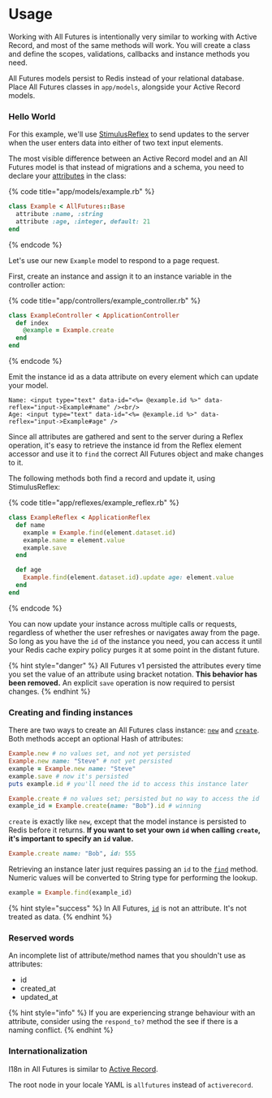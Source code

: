 # Usage

Working with All Futures is intentionally very similar to working with Active Record, and most of the same methods will work. You will create a class and define the scopes, validations, callbacks and instance methods you need.

All Futures models persist to Redis instead of your relational database. Place All Futures classes in `app/models`, alongside your Active Record models.

### Hello World

For this example, we'll use [StimulusReflex](https://stimulusreflex.com) to send updates to the server when the user enters data into either of two text input elements.

The most visible difference between an Active Record model and an All Futures model is that instead of migrations and a schema, you need to declare your [attributes](https://api.rubyonrails.org/classes/ActiveRecord/Attributes/ClassMethods.html#method-i-attribute) in the class:

{% code title="app/models/example.rb" %}
```ruby
class Example < AllFutures::Base
  attribute :name, :string
  attribute :age, :integer, default: 21
end
```
{% endcode %}

Let's use our new `Example` model to respond to a page request.

First, create an instance and assign it to an instance variable in the controller action:

{% code title="app/controllers/example_controller.rb" %}
```ruby
class ExampleController < ApplicationController
  def index
    @example = Example.create
  end
end
```
{% endcode %}

Emit the instance id as a data attribute on every element which can update your model.

```
Name: <input type="text" data-id="<%= @example.id %>" data-reflex="input->Example#name" /><br/>
Age: <input type="text" data-id="<%= @example.id %>" data-reflex="input->Example#age" />
```

Since all attributes are gathered and sent to the server during a Reflex operation, it's easy to retrieve the instance id from the Reflex element accessor and use it to `find` the correct All Futures object and make changes to it.

The following methods both find a record and update it, using StimulusReflex:

{% code title="app/reflexes/example_reflex.rb" %}
```ruby
class ExampleReflex < ApplicationReflex
  def name
    example = Example.find(element.dataset.id)
    example.name = element.value
    example.save
  end

  def age
    Example.find(element.dataset.id).update age: element.value
  end
end
```
{% endcode %}

You can now update your instance across multiple calls or requests, regardless of whether the user refreshes or navigates away from the page. So long as you have the `id` of the instance you need, you can access it until your Redis cache expiry policy purges it at some point in the distant future.

{% hint style="danger" %}
All Futures v1 persisted the attributes every time you set the value of an attribute using bracket notation. **This behavior has been removed.** An explicit `save` operation is now required to persist changes.
{% endhint %}

### Creating and finding instances

There are two ways to create an All Futures class instance: [`new`](../api-reference/class-methods.md#new-attributes) and [`create`](../api-reference/class-methods.md#create-attributes). Both methods accept an optional Hash of attributes:

```ruby
Example.new # no values set, and not yet persisted
Example.new name: "Steve" # not yet persisted
example = Example.new name: "Steve"
example.save # now it's persisted
puts example.id # you'll need the id to access this instance later

Example.create # no values set; persisted but no way to access the id
example_id = Example.create(name: "Bob").id # winning
```

`create` is exactly like `new`, except that the model instance is persisted to Redis before it returns. **If you want to set your own `id` when calling `create`, it's important to specify an `id` value.**

```ruby
Example.create name: "Bob", id: 555
```

Retrieving an instance later just requires passing an `id` to the [`find`](../api-reference/class-methods.md#find-id-find-id1-id2-find-id1-id2) method. Numeric values will be converted to String type for performing the lookup.

```ruby
example = Example.find(example_id)
```

{% hint style="success" %}
In All Futures, [`id`](../api-reference/getter-methods.md#id) is not an attribute. It's not treated as data.
{% endhint %}

### Reserved words

An incomplete list of attribute/method names that you shouldn't use as attributes:

* id
* created\_at
* updated\_at

{% hint style="info" %}
If you are experiencing strange behaviour with an attribute, consider using the `respond_to?` method the see if there is a naming conflict.
{% endhint %}

### Internationalization

I18n in All Futures is similar to [Active Record](https://guides.rubyonrails.org/i18n.html#translations-for-active-record-models).

The root node in your locale YAML is `allfutures` instead of `activerecord`.
